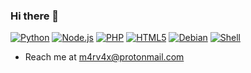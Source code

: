### Hi there 👋

[![Python](https://img.shields.io/badge/Python-3776AB?style=for-the-badge&logo=python&logoColor=white)](link)
[![Node.js](https://img.shields.io/badge/Node.js-FCC624?style=for-the-badge&logo=node.js&logoColor=white)](link)
[![PHP](https://img.shields.io/badge/PHP-777BB4?style=for-the-badge&logo=php&logoColor=white)](link)
[![HTML5](https://img.shields.io/badge/HTML5-E34F26?style=for-the-badge&logo=html5&logoColor=white)](link)
[![Debian](https://img.shields.io/badge/Debian-A81D33?style=for-the-badge&logo=debian&logoColor=white)](link)
[![Shell](https://img.shields.io/badge/Shell_Script-121011?style=for-the-badge&logo=gnu-bash&logoColor=white)](link)

- Reach me at m4rv4x@protonmail.com

